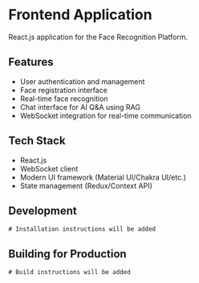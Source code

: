 # Frontend Application

React.js application for the Face Recognition Platform.

## Features

- User authentication and management
- Face registration interface
- Real-time face recognition
- Chat interface for AI Q&A using RAG
- WebSocket integration for real-time communication

## Tech Stack

- React.js
- WebSocket client
- Modern UI framework (Material UI/Chakra UI/etc.)
- State management (Redux/Context API)

## Development

```
# Installation instructions will be added
```

## Building for Production

```
# Build instructions will be added
```
